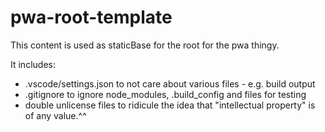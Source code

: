# pwa-root-template

This content is used as staticBase for the root for the pwa thingy.

It includes:

- .vscode/settings.json to not care about various files - e.g. build output
- .gitignore to ignore node_modules, .build_config and files for testing
- double unlicense files to ridicule the idea that "intellectual property" is of any value.^^

